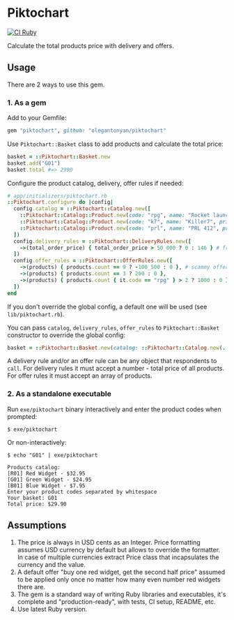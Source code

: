 # Piktochart

[![CI Ruby](https://github.com/olegantonyan/piktochart/actions/workflows/tests.yml/badge.svg)](https://github.com/olegantonyan/piktochart/actions/workflows/tests.yml)

Calculate the total products price with delivery and offers.

## Usage

There are 2 ways to use this gem.

### 1. As a gem

Add to your Gemfile:

```ruby
gem "piktochart", github: "olegantonyan/piktochart"
```

Use `Piktochart::Basket` class to add products and calculate the total price:
```ruby
basket = ::Piktochart::Basket.new
basket.add("G01")
basket.total #=> 2990
```

Configure the product catalog, delivery, offer rules if needed:

```ruby
# app/initializers/piktochart.rb
::Piktochart.configure do |config|
  config.catalog = ::Piktochart::Catalog.new([
    ::Piktochart::Catalog::Product.new(code: "rpg", name: "Rocket launcher", price: 30_000),
    ::Piktochart::Catalog::Product.new(code: "k7", name: "Killer7", price: 77_700),
    ::Piktochart::Catalog::Product.new(code: "prl", name: "PRL 412", price: 0)
  ])
  config.delivery_rules = ::Piktochart::DeliveryRules.new([
    ->(total_order_price) { total_order_price > 50_000 ? 0 : 146 } # free delivery for orders over 50k
  ])
  config.offer_rules = ::Piktochart::OfferRules.new([
    ->(products) { products.count == 9 ? -100_500 : 0 }, # scammy offer - why not?
    ->(products) { products.count == 3 ? 200 : 0 },
    ->(products) { products.count { it.code == "rpg" } > 2 ? 1000 : 0 } # 1k off when buying 3+ rocket launchers
  ])
end
```

If you don't override the global config, a default one will be used (see `lib/piktochart.rb`).

You can pass `catalog`, `delivery_rules`, `offer_rules` to `Piktochart::Basket` constructor to override the global config:

```ruby
basket = ::Piktochart::Basket.new(catalog: ::Piktochart::Catalog.new(..., offer_rules: ...)
```

A delivery rule and/or an offer rule can be any object that respondents to `call`. For delivery rules it must accept a number - total price of all products. For offer rules it must accept an array of products.

### 2. As a standalone executable

Run `exe/piktochart` binary interactively and enter the product codes when prompted:

```shell
$ exe/piktochart
```

Or non-interactively:
```shell
$ echo "G01" | exe/piktochart

Products catalog:
[R01] Red Widget - $32.95
[G01] Green Widget - $24.95
[B01] Blue Widget - $7.95
Enter your product codes separated by whitespace
Your basket: G01
Total price: $29.90
```

## Assumptions

1. The price is always in USD cents as an Integer. Price formatting assumes USD currency by default but allows to override the formatter. In case of multiple currencies extract Price class that incapsulates the currency and the value.
2. A default offer "buy one red widget, get the second half price" assumed to be applied only once no matter how many even number red widgets there are.
3. The gem is a standard way of writing Ruby libraries and executables, it's complete and "production-ready", with tests, CI setup, README, etc.
4. Use latest Ruby version.

